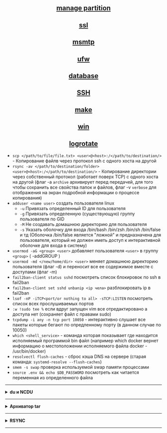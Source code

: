<div align="center">

## [manage partition](https://github.com/Limewax163/help_unix/tree/main/manage_partition/README.md)

## [ssl](https://github.com/Limewax163/help_unix/tree/main/SSL/README.md)

## [msmtp](https://github.com/Limewax163/help_unix/tree/main/msmtp/README.md)

## [ufw](https://github.com/Limewax163/help_unix/tree/main/ufw/README.md)

## [database](https://github.com/Limewax163/help_unix/blob/main/database/README..md)

## [SSH](https://github.com/Limewax163/help_unix/blob/main/SSH/README.md)

## [make](https://github.com/Limewax163/help_unix/tree/main/make/README.md)

## [win](https://github.com/Limewax163/help_unix/tree/main/win/README.md)

## [logrotate](https://github.com/Limewax163/help_unix/blob/main/logrotate/README.md)
</div>

- `scp </path/to/file/file.txt> <user>@<host>:/</path/to/destination/>` - Копирование файлв через протокол ssh с одного хоста на другой
- `rsync -av </path/to/destination/folder> <user>@<host>:/</path/to/destination/>` - Копирование директории через собственный протокол (работает поверх TCP) с одного хоста на другой (флаг -a `archive` архивирует перед передачей, для того чтобы сохранить все свойства папок и файлов, флаг -v `verbose` для отображения на экран подробной информации о процессе копирования)
- `adduser <name user>` создать пользователя linux
  - `-u` Привязать определенный ID для пользователя
  - `-g` Привязать определенную (существующую) группу пользователя по GID
  - `-M` Не создавать домашнюю директорию для пользователя
  - `-s` Указать оболочку для входа /bin/bash /bin/zsh /bin/sh /bin/false и тд (Оболочка /bin/false является "ложной" и предназначена для пользователя, который не должен иметь доступ к интерактивной оболочке для входа в систему)
- `usermod -aG <group> <user>` добавляет пользователя `<user>` в группу `<group>` ( -addGROUP )
- `usermod -md </new/home/dir> <user>` меняет домашнюю директорию пользователя (флаг -d) и переносит все ее содержимое вместе с доступами (флаг -m)
- `fail2ban-client status sshd` посмотреть список блокировок по ssh в fail2ban
- `fail2ban-client set sshd unbanip <ip чела>` разблокировать ip в fail2ban
- `lsof -nP -iTCP<port/or nothing to all> -sTCP:LISTEN` посмотреть список всех прослушиваемых портов
- `:w !sudo tee %` если вдруг запущен vim все отредактировано а доступа нет (сохраняет файл с правами sudo)
- `tcpdump -i any -n tcp port 10050` - интерактивно слушает все пакеты которые бегают по опредленному порту (в данном случае по 10050)
- `which <shell_service>` - команда которая показывает где находится исполняемый программой bin файл (например which docker вернет информацию о местоположении исполняемого файла docker - /usr/bin/docker)
- `resolvectl flush-caches` - сброс кэша DNS на сервере (старая команда: `systemd-resolve --flush-caches`)
- `smem -s swap` проверка используемой swap памяти процессами
- `source .env && echo $DB_PASSWORD` посмотреть как читается переменная из определенного файла

___

<details>
  <summary><b>du и NCDU</b></summary>

`sudo du -sch * .[!.]* | sort -rh | head` - для поиска и сортировки по размеру через du

1. `du` команда для вывода информации о размере файлов и директорий.
2. `-shc` * .[!.]* это опции du, которые указывают команде следующее:
- `s` (или --summarize) позволяет показать только общий размер для каждого аргумента (файл или директория)
- `h` (или --human-readable) выводит размер в удобном для чтения формате (например, KB, MB, GB)
- `c` (или --total) добавляет итоговую строку в конце вывода с общим размером всех файлов и директорий
- * - обрабатывает все файлы и директории в текущей директории.
- `.[!.]*` - обрабатывает скрытые файлы и директории (начинающиеся с точки), кроме . 
3. `|` - это символ "pipe", который перенаправляет вывод одной команды на ввод другой
4. `sort -rh` это команда для сортировки входных данных:
- `-r` (или --reverse) - сортирует в обратном порядке
- `-h` (или --human-numeric-sort) сортирует числа в удобном для чтения формате (например, KB, MB, GB)
5. `head` - это команда для вывода первых строк входных данных (по умолчанию первые 10 строк)

`ncdu /path/to/scan` сервис который сканирует файловую систему и показывает занятое место (визуальный буст du)

</details>

___

<details>
  <summary><b>Архиватор tar</b></summary>

- Флаги:
  - `-c` --create: Создать архив.
  - `-x` --extract, --get: Извлечь файлы из архива.
  - `-f` --file <архив>: Указать имя файла архива.
  - `-t` --list: Показать содержимое архива.
  - `-v` --verbose: Вывести подробный вывод.
  - `-z` --gzip: Использовать gzip для компрессии или декомпрессии архива.
  - `-j` --bzip2: Использовать bzip2 для компрессии или декомпрессии архива.
  - `-r` --append: Добавить файлы к существующему архиву.
  - `--delete:` Удалить файлы из архива.
  - `--strip-components <число>:` Удалить указанное количество компонент пути при извлечении файлов.
  - `--exclude=<шаблон>:` Исключить файлы, соответствующие шаблону.
  - `--wildcards:` Включить обработку шаблонов в именах файлов.

</details>

___

<details>
  <summary><b>RSYNC</b></summary>

`rsync -av --ignore-non-existing test2/ test1/`

> rsync в данной команде из директории test2 рекурсивно копирует все файлы и вставляет в директорию test1, причем всю остальную структуру директорий и каталогов он оставляет не тронутой. Условный файл находившийся в test2/path/to/FILE будет скопирован в директорию
> test1/path/to/FILE, а остальные файлы в этой директори останутся не тронутыми

- по флагам:

  - `-a` - это флаг для архивного режима, который включает рекурсивное копирование файлов и директорий, сохранение метаданных (включая права доступа, временные метки и т.д.), и также сохраняет ссылки и устройства.
  - `-v` - это флаг, который включает подробный вывод (verbose mode), позволяя увидеть информацию о копируемых файлах и процессе.
  - `--ignore-non-existing` - опция, которая позволяет игнорировать отсутствующие файлы в директории назначения (если в директории назначения есть файл test_file, а в директории с которой синхронизируются такого файла нет, то он не будет учтен в синхронизации)
  - `--ignore-existing` - опция, которая позволяет игнорировать существующие файлы в директории назначения (если в диретории назначения есть файл test_file И в директории с которой выполняется синхронизация этот файл есть, то он не будет учтен для синхронизации)
  - `--exclude=".env"` - опция, которая исключает копирование файлов (например с расширением  .env и т.д.)

</details>

___

